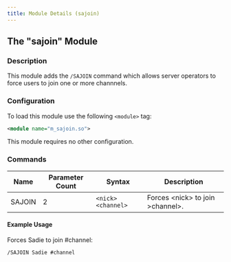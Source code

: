 ```yaml
---
title: Module Details (sajoin)
---
```


## The "sajoin" Module

### Description

This module adds the `/SAJOIN` command which allows server operators to force users to join one or more channnels.

### Configuration

To load this module use the following `<module>` tag:

```xml
<module name="m_sajoin.so">
```

This module requires no other configuration.

### Commands

Name   | Parameter Count | Syntax             | Description
------ | --------------- | ------------------ | -----------
SAJOIN | 2               | `<nick> <channel>` | Forces &lt;nick&gt; to join &gt;channel&gt;.

#### Example Usage

Forces Sadie to join #channel:

```plaintext
/SAJOIN Sadie #channel
```
